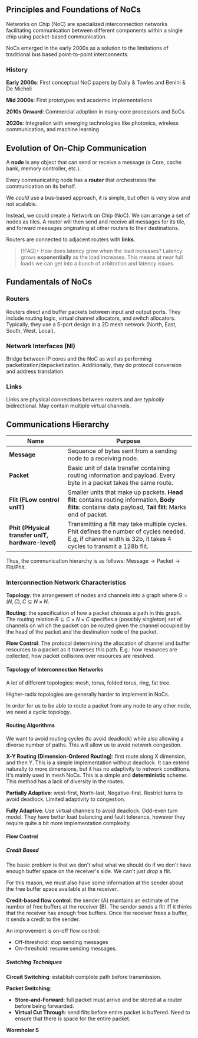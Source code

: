 ## Principles and Foundations of NoCs

Networks on Chip (NoC) are specialized interconnection networks facilitating communication between different components within a single chip using packet-based communication.

NoCs emerged in the early 2000s as a solution to the limitations of traditional bus based point-to-point interconnects.

### History 

**Early 2000s**: First conceptual NoC papers by Dally & Towles and Benini & De Micheli

**Mid 2000s**: First prototypes and academic implementations

**2010s Onward**: Commercial adoption in many-core processors and SoCs

**2020s**: Integration with emerging technologies like photonics, wireless communication, and machine learning

## Evolution of On-Chip Communication

A **node** is any object that can send or receive a message (a Core, cache bank, memory controller, etc.).

Every communicating node has a **router** that orchestrates the communication on its behalf.

We *could* use a bus-based approach, it is simple, but often is very slow and not scalable.

Instead, we could create a Network on Chip (NoC). We can arrange a set of nodes as tiles. A router will then send and receive all messages for its tile, and forward messages originating at other routers to their destinations.

Routers are connected to adjacent routers with **links**.

> [!FAQ]+ How does latency grow when the load increases?
> Latency grows **exponentially** as the load increases. This means at near full loads we can get into a bunch of arbitration and latency issues.

## Fundamentals of NoCs

### Routers

Routers direct and buffer packets between input and output ports. They include routing logic, virtual channel allocators, and switch allocators. Typically, they use a 5-port design in a 2D mesh network (North, East, South, West, Local).

### Network Interfaces (NI)

Bridge between IP cores and the NoC as well as performing packetization/depacketization. Additionally, they do protocol conversion and address translation.

### Links

Links are physical connections between routers and are *typically* bidirectional. May contain multiple virtual channels.

## Communications Hierarchy

| Name                                              | Purpose                                                                                                                                                          |
| ------------------------------------------------- | ---------------------------------------------------------------------------------------------------------------------------------------------------------------- |
| **Message**                                       | Sequence of bytes sent from a sending node to a receiving node.                                                                                                  |
| **Packet**                                        | Basic unit of data transfer containing routing information and payload. Every byte in a packet takes the same route.                                             |
| **Flit (FLow control unIT)**                      | Smaller units that make up packets. **Head flit**: contains routing information, **Body flits**: contains data payload, **Tail flit**: Marks end of packet.      |
| **Phit (PHysical transfer unIT, hardware-level)** | Transmitting a flit may take multiple cycles. Phit defines the number of cycles needed. E.g, if channel width is 32b, it takes 4 cycles to transmit a 128b flit. |
Thus, the communication hierarchy is as follows: $\text{Message}\to\text{Packet}\to\text{Flit}/\text{Phit}$.

### Interconnection Network Characteristics

**Topology**: the arrangement of nodes and channels into a graph where $G=(N,C),C\subseteq N\times N$.

**Routing**: the specification of how a packet chooses a path in this graph. The routing relation $R \subseteq C\times N\times C$ specifies a (possibly singleton) set of channels on which the packet can be routed given the channel occupied by the head of the packet and the destination node of the packet.

**Flow Control**: The protocol determining the allocation of channel and buffer resources to a packet as it traverses this path. E.g.: how resources are collected, how packet collisions over resources are resolved.

#### Topology of Interconnection Networks

A lot of different topologies: mesh, torus, folded torus, ring, fat tree.

Higher-radix topologies are generally harder to implement in NoCs.

In order for us to be able to route a packet from any node to any other node, we need a cyclic topology.

#### Routing Algorithms

We want to avoid routing cycles (to avoid deadlock) while also allowing a diverse number of paths. This will allow us to avoid network congestion.

**X-Y Routing (Dimension-Ordered Routing)**: first route along X dimension, and then Y. This is a simple implementation without deadlock. It can extend naturally to more dimensions, but it has no adaptivity to network conditions. It's mainly used in mesh NoCs. This is a simple and **deterministic** scheme. This method has a lack of diversity in the routes.

**Partially Adaptive**: west-first, North-last, Negative-first. Restrict turns to avoid deadlock. Limited adaptivity to congestion.

**Fully Adaptive**: Use virtual channels to avoid deadlock. Odd-even turn model. They have better load balancing and fault tolerance, however they require quite a bit more implementation complexity.

#### Flow Control

##### Credit Based

The basic problem is that we don't what what we should do if we don't have enough buffer space on the receiver's side. We can't just *drop* a flit. 

For this reason, we must also have some information at the sender about the free buffer space available at the receiver.

**Credit-based flow control**: the sender (A) maintains an estimate of the number of free buffers at the receiver (B). The sender sends a flit iff it thinks that the receiver has enough free buffers. Once the receiver frees a buffer, it sends a credit to the sender.

An improvement is on-off flow control:
- Off-threshold: stop sending messages
- On-threshold: resume sending messages.

##### Switching Techniques

**Circuit Switching**: establish complete path before transmission. 

**Packet Switching**:
- **Store-and-Forward**: full packet must arrive and be stored at a router before being forwarded.
- **Virtual Cut Through**: send flits before entire packet is buffered. Need to ensure that there is space for the entire packet.

**Wormholer S**